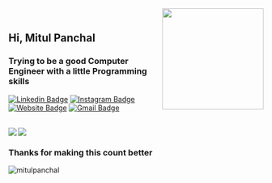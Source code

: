 <img align='right' src='https://media.giphy.com/media/bcKmIWkUMCjVm/giphy.gif' width='200"'>
<br>

## Hi, Mitul Panchal
### Trying to be a good Computer Engineer with a little Programming skills

[![Linkedin Badge](https://img.shields.io/badge/-MitulPanchal-black?style=flat-square&logo=Linkedin&logoColor=white&link=https://www.linkedin.com/in/MitulPanchal/)](https://www.linkedin.com/in/imitulpanchal/)
[![Instagram Badge](https://img.shields.io/badge/-MitulPanchal-e4405f?style=flat-square&logo=Instagram&logoColor=white&link=https://www.instagram.com/MitulPanchal/)](https://www.instagram.com/imitulpanchal/)
[![Website Badge](https://img.shields.io/badge/-MitulPanchal.co.in-e34f26?style=flat-square&logo=HTML5&logoColor=white&link=https://mitulpanchal.github.io/Portfolio/)](https://mitulpanchal.github.io/Portfolio/)
[![Gmail Badge](https://img.shields.io/badge/-imitulpanchal@gmail.com-d14836?style=flat-square&logo=Gmail&logoColor=white&link=mailto:imitulpanchal@gmail.com)](mailto:imitulpanchal@gmail.com)

<br>
<img align="left" src="https://github-readme-stats.vercel.app/api/top-langs/?username=MitulPanchal&theme=light&hide_border=true&layout=compact" />
<img align="center" src="https://github-readme-stats.vercel.app/api/?username=MitulPanchal&theme=black&show_icons=true&hide_border=true" />

  
<!--
<details>
<summary>Click for GitHub Stats</summary>
  <p>
    <img align="left" src="https://github-readme-stats.vercel.app/api/top-langs/?username=MitulPanchal&theme=light&hide_border=true&layout=compact" />
    <img align="center" src="https://github-readme-stats.vercel.app/api/?username=MitulPanchal&theme=black&show_icons=true&hide_border=true" />
  </p>
<details>

[![Twitter: MitulPanchal](https://img.shields.io/twitter/follow/MitulPanchal?style=social)](https://twitter.com/imitulpanchal)
[![GitHub MitulPanchal](https://img.shields.io/github/followers/MitulPanchal?label=follow&style=social)](https://github.com/MitulPanchal)
[![Linkedin: MitulPanchal](https://img.shields.io/badge/-Mitulpanchal-black?style=flat-square&logo=Linkedin&logoColor=white&link=https://www.linkedin.com/in/imitulpanchal/)](https://www.linkedin.com/in/imitulpanchal/)
-->


<br>

### Thanks for making this count better 
<img src="https://komarev.com/ghpvc/?username=mitulpanchal" alt="mitulpanchal" />

